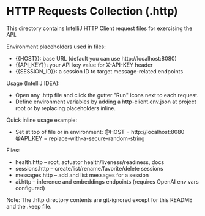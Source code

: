 # HTTP Requests Collection (.http)

This directory contains IntelliJ HTTP Client request files for exercising the API.

Environment placeholders used in files:
- {{HOST}}: base URL (default you can use http://localhost:8080)
- {{API_KEY}}: your API key value for X-API-KEY header
- {{SESSION_ID}}: a session ID to target message-related endpoints

Usage (IntelliJ IDEA):
- Open any .http file and click the gutter "Run" icons next to each request.
- Define environment variables by adding a http-client.env.json at project root or by replacing placeholders inline.

Quick inline usage example:
- Set at top of file or in environment: 
  @HOST = http://localhost:8080
  @API_KEY = replace-with-a-secure-random-string

Files:
- health.http – root, actuator health/liveness/readiness, docs
- sessions.http – create/list/rename/favorite/delete sessions
- messages.http – add and list messages for a session
- ai.http – inference and embeddings endpoints (requires OpenAI env vars configured)

Note: The .http directory contents are git-ignored except for this README and the .keep file.

